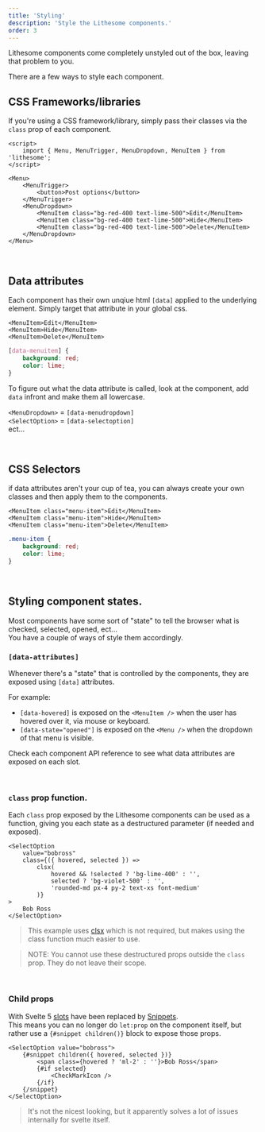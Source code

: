 ```yaml
---
title: 'Styling'
description: 'Style the Lithesome components.'
order: 3
---
```


Lithesome components come completely unstyled out of the box, leaving that problem to you.

There are a few ways to style each component.

## CSS Frameworks/libraries

If you're using a CSS framework/library, simply pass their classes via the `class` prop of each component.

```svelte
<script>
	import { Menu, MenuTrigger, MenuDropdown, MenuItem } from 'lithesome';
</script>

<Menu>
	<MenuTrigger>
		<button>Post options</button>
	</MenuTrigger>
	<MenuDropdown>
		<MenuItem class="bg-red-400 text-lime-500">Edit</MenuItem>
		<MenuItem class="bg-red-400 text-lime-500">Hide</MenuItem>
		<MenuItem class="bg-red-400 text-lime-500">Delete</MenuItem>
	</MenuDropdown>
</Menu>
```

<br>

## Data attributes

Each component has their own unqiue html `[data]` applied to the underlying element. Simply target that attribute in your global css.

```svelte name="src/routes/+page.svelte"
<MenuItem>Edit</MenuItem>
<MenuItem>Hide</MenuItem>
<MenuItem>Delete</MenuItem>
```

```css name="src/app.css"
[data-menuitem] {
	background: red;
	color: lime;
}
```

To figure out what the data attribute is called, look at the component, add `data` infront and make them all lowercase.

`<MenuDropdown>` = `[data-menudropdown]`  
`<SelectOption>` = `[data-selectoption]`  
ect...

<br>

## CSS Selectors

if data attributes aren't your cup of tea, you can always create your own classes and then apply them to the components.

```svelte name="src/routes/+page.svelte"
<MenuItem class="menu-item">Edit</MenuItem>
<MenuItem class="menu-item">Hide</MenuItem>
<MenuItem class="menu-item">Delete</MenuItem>
```

```css name="src/app.css"
.menu-item {
	background: red;
	color: lime;
}
```

<br>

## Styling component states.

Most components have some sort of "state" to tell the browser what is checked, selected, opened, ect...  
You have a couple of ways of style them accordingly.

### `[data-attributes]`

Whenever there's a "state" that is controlled by the components, they are exposed using `[data]` attributes.

For example:

- `[data-hovered]` is exposed on the `<MenuItem />` when the user has hovered over it, via mouse or keyboard.
- `[data-state="opened"]` is exposed on the `<Menu />` when the dropdown of that menu is visible.

Check each component API reference to see what data attributes are exposed on each slot.

<br>

### `class` prop function.

Each `class` prop exposed by the Lithesome components can be used as a function, giving you each state as a destructured parameter (if needed and exposed).

```svelte
<SelectOption
	value="bobross"
	class={({ hovered, selected }) =>
		clsx(
			hovered && !selected ? 'bg-lime-400' : '',
			selected ? 'bg-violet-500' : '',
			'rounded-md px-4 py-2 text-xs font-medium'
		)}
>
	Bob Ross
</SelectOption>
```

> This example uses [clsx](https://github.com/lukeed/clsx) which is not required, but makes using the class function much easier to use.

> NOTE: You cannot use these destructured props outside the `class` prop. They do not leave their scope.

<br>

### Child props

With Svelte 5 [slots](https://svelte.dev/docs/special-elements#slot) have been replaced by [Snippets](https://svelte-5-preview.vercel.app/docs/snippets).  
This means you can no longer do `let:prop` on the component itself, but rather use a `{#snippet children()}` block to expose those props.

```svelte
<SelectOption value="bobross">
	{#snippet children({ hovered, selected })}
		<span class={hovered ? 'ml-2' : ''}>Bob Ross</span>
		{#if selected}
			<CheckMarkIcon />
		{/if}
	{/snippet}
</SelectOption>
```

> It's not the nicest looking, but it apparently solves a lot of issues internally for svelte itself.
